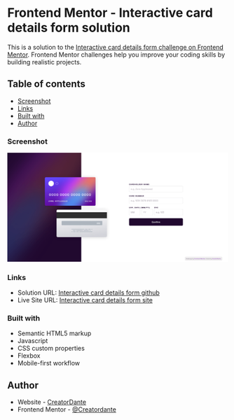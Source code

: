 # Frontend Mentor - Interactive card details form solution

This is a solution to the [Interactive card details form challenge on Frontend Mentor](https://www.frontendmentor.io/challenges/interactive-card-details-form-XpS8cKZDWw). Frontend Mentor challenges help you improve your coding skills by building realistic projects.

## Table of contents

- [Screenshot](#screenshot)
- [Links](#links)
- [Built with](#built-with)
- [Author](#author)

### Screenshot

![](./images/screenshot.png)

### Links

- Solution URL: [Interactive card details form github](https://github.com/Creatordante/interactive-card-details-form)
- Live Site URL: [Interactive card details form site](https://interactive-card-form-cd.netlify.app/)

### Built with

- Semantic HTML5 markup
- Javascript
- CSS custom properties
- Flexbox
- Mobile-first workflow

## Author

- Website - [CreatorDante](https://github.com/Creatordante)
- Frontend Mentor - [@Creatordante](https://www.frontendmentor.io/profile/Creatordante)
